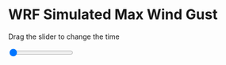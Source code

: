 <h1>WRF Simulated Max Wind Gust</h1>
<p>Drag the slider to change the time</p>

<div class="slidecontainer">
<input oninput='setImage(this)' class="slider" type="range" min="0" max="49" value="0" step="1" />
<img id='img'/>
</div>

<script>
var img = document.getElementById('img');
var img_array = ['/assets/images/wrf/w_wrfout_d01_2020-03-03_12:00:00.png',
'/assets/images/wrf/w_wrfout_d01_2020-03-03_13:00:00.png',
'/assets/images/wrf/w_wrfout_d01_2020-03-03_14:00:00.png',
'/assets/images/wrf/w_wrfout_d01_2020-03-03_15:00:00.png',
'/assets/images/wrf/w_wrfout_d01_2020-03-03_16:00:00.png',
'/assets/images/wrf/w_wrfout_d01_2020-03-03_17:00:00.png',
'/assets/images/wrf/w_wrfout_d01_2020-03-03_18:00:00.png',
'/assets/images/wrf/w_wrfout_d01_2020-03-03_19:00:00.png',
'/assets/images/wrf/w_wrfout_d01_2020-03-03_20:00:00.png',
'/assets/images/wrf/w_wrfout_d01_2020-03-03_21:00:00.png',
'/assets/images/wrf/w_wrfout_d01_2020-03-03_22:00:00.png',
'/assets/images/wrf/w_wrfout_d01_2020-03-03_23:00:00.png',
'/assets/images/wrf/w_wrfout_d01_2020-03-04_00:00:00.png',
'/assets/images/wrf/w_wrfout_d01_2020-03-04_01:00:00.png',
'/assets/images/wrf/w_wrfout_d01_2020-03-04_02:00:00.png',
'/assets/images/wrf/w_wrfout_d01_2020-03-04_03:00:00.png',
'/assets/images/wrf/w_wrfout_d01_2020-03-04_04:00:00.png',
'/assets/images/wrf/w_wrfout_d01_2020-03-04_05:00:00.png',
'/assets/images/wrf/w_wrfout_d01_2020-03-04_06:00:00.png',
'/assets/images/wrf/w_wrfout_d01_2020-03-04_07:00:00.png',
'/assets/images/wrf/w_wrfout_d01_2020-03-04_08:00:00.png',
'/assets/images/wrf/w_wrfout_d01_2020-03-04_09:00:00.png',
'/assets/images/wrf/w_wrfout_d01_2020-03-04_10:00:00.png',
'/assets/images/wrf/w_wrfout_d01_2020-03-04_11:00:00.png',
'/assets/images/wrf/w_wrfout_d01_2020-03-04_12:00:00.png',
'/assets/images/wrf/w_wrfout_d01_2020-03-04_13:00:00.png',
'/assets/images/wrf/w_wrfout_d01_2020-03-04_14:00:00.png',
'/assets/images/wrf/w_wrfout_d01_2020-03-04_15:00:00.png',
'/assets/images/wrf/w_wrfout_d01_2020-03-04_16:00:00.png',
'/assets/images/wrf/w_wrfout_d01_2020-03-04_17:00:00.png',
'/assets/images/wrf/w_wrfout_d01_2020-03-04_18:00:00.png',
'/assets/images/wrf/w_wrfout_d01_2020-03-04_19:00:00.png',
'/assets/images/wrf/w_wrfout_d01_2020-03-04_20:00:00.png',
'/assets/images/wrf/w_wrfout_d01_2020-03-04_21:00:00.png',
'/assets/images/wrf/w_wrfout_d01_2020-03-04_22:00:00.png',
'/assets/images/wrf/w_wrfout_d01_2020-03-04_23:00:00.png',
'/assets/images/wrf/w_wrfout_d01_2020-03-05_00:00:00.png',
'/assets/images/wrf/w_wrfout_d01_2020-03-05_01:00:00.png',
'/assets/images/wrf/w_wrfout_d01_2020-03-05_02:00:00.png',
'/assets/images/wrf/w_wrfout_d01_2020-03-05_03:00:00.png',
'/assets/images/wrf/w_wrfout_d01_2020-03-05_04:00:00.png',
'/assets/images/wrf/w_wrfout_d01_2020-03-05_05:00:00.png',
'/assets/images/wrf/w_wrfout_d01_2020-03-05_06:00:00.png',
'/assets/images/wrf/w_wrfout_d01_2020-03-05_07:00:00.png',
'/assets/images/wrf/w_wrfout_d01_2020-03-05_08:00:00.png',
'/assets/images/wrf/w_wrfout_d01_2020-03-05_09:00:00.png',
'/assets/images/wrf/w_wrfout_d01_2020-03-05_10:00:00.png',
'/assets/images/wrf/w_wrfout_d01_2020-03-05_11:00:00.png',
'/assets/images/wrf/w_wrfout_d01_2020-03-05_12:00:00.png',];
function setImage(obj)
{
        var value = obj.value;
        img.src = img_array[value];

}
</script>
